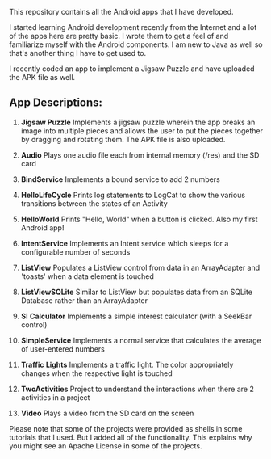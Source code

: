 This repository contains all the Android apps that I have developed.

I started learning Android development recently from the Internet and a lot of
the apps here are pretty basic. I wrote them to get a feel of and familiarize
myself with the Android components. I am new to Java as well so that's another
thing I have to get used to.

I recently coded an app to implement a Jigsaw Puzzle and have uploaded the APK
file as well.

App Descriptions:
-----------------

1.  **Jigsaw Puzzle** Implements a jigsaw puzzle wherein the app breaks an image
    into multiple pieces and allows the user to put the pieces together by
    dragging and rotating them. The APK file is also uploaded.

2.  **Audio** Plays one audio file each from internal memory (/res) and the SD
    card

3.  **BindService** Implements a bound service to add 2 numbers

4.  **HelloLifeCycle**  Prints log statements to LogCat to show the various
    transitions between the states of an Activity

5.  **HelloWorld** Prints "Hello, World" when a button is clicked. Also my first
    Android app!

6.  **IntentService** Implements an Intent service which sleeps for a
    configurable number of seconds

7.  **ListView** Populates a ListView control from data in an ArrayAdapter and
    'toasts' when a data element is touched

8.  **ListViewSQLite** Similar to ListView but populates data from an SQLite
    Database rather than an ArrayAdapter

9.  **SI** **Calculator** Implements a simple interest calculator (with a
    SeekBar control)

10. **SimpleService** Implements a normal service that calculates the average of
    user-entered numbers

11. **Traffic** **Lights** Implements a traffic light. The color appropriately
    changes when the respective light is touched

12. **TwoActivities** Project to understand the interactions when there are 2
    activities in a project

13. **Video** Plays a video from the SD card on the screen

Please note that some of the projects were provided as shells in some tutorials
that I used. But I added all of the functionality. This explains why you might
see an Apache License in some of the projects.
